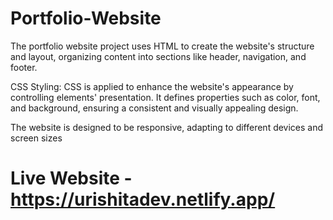 # Portfolio-Website
The portfolio website project uses HTML to create the website's structure and layout, organizing content into sections like header, navigation, and footer.

CSS Styling: CSS is applied to enhance the website's appearance by controlling elements' presentation. It defines properties such as color, font, and background, ensuring a consistent and visually appealing design.

The website is designed to be responsive, adapting to different devices and screen sizes

# Live Website - https://urishitadev.netlify.app/
